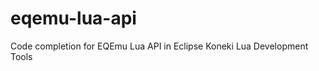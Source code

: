 eqemu-lua-api
=============

Code completion for EQEmu Lua API in Eclipse Koneki Lua Development Tools
